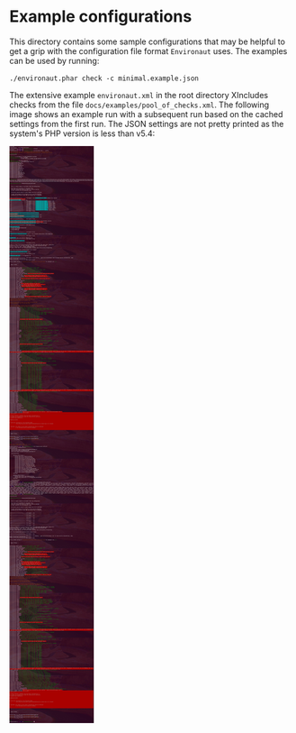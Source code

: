 # Example configurations

This directory contains some sample configurations that may be helpful to get a
grip with the configuration file format `Environaut` uses. The examples can be
used by running:

    ./environaut.phar check -c minimal.example.json

The extensive example `environaut.xml` in the root directory XIncludes checks
from the file `docs/examples/pool_of_checks.xml`. The following image shows an
example run with a subsequent run based on the cached settings from the first
run. The JSON settings are not pretty printed as the system's PHP version is
less than v5.4:

![Screenshot of two subsequent runs](extensive_example_screendump.jpg)
